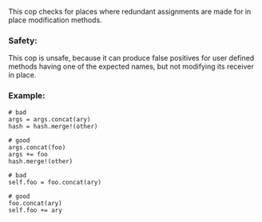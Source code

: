 This cop checks for places where redundant assignments are made for in place
modification methods.

### Safety:

This cop is unsafe, because it can produce false positives for
user defined methods having one of the expected names, but not modifying
its receiver in place.

### Example:
    # bad
    args = args.concat(ary)
    hash = hash.merge!(other)

    # good
    args.concat(foo)
    args += foo
    hash.merge!(other)

    # bad
    self.foo = foo.concat(ary)

    # good
    foo.concat(ary)
    self.foo += ary
